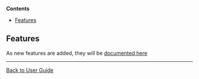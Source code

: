 <!--
GENERATED FILE - DO NOT EDIT
This file was generated by [MarkdownSnippets](https://github.com/SimonCropp/MarkdownSnippets).
Source File: /ApprovalUtilities/docs/mdsource/README.source.md
To change this file edit the source file and then run MarkdownSnippets.
-->
<!-- START doctoc generated TOC please keep comment here to allow auto update -->
<!-- DON'T EDIT THIS SECTION, INSTEAD RE-RUN doctoc TO UPDATE -->
**Contents**

- [Features](#features)

<!-- END doctoc generated TOC please keep comment here to allow auto update -->

## Features 

As new features are added, they will be [documented here](Features.md)


---

[Back to User Guide](/doc/README.md#top)
